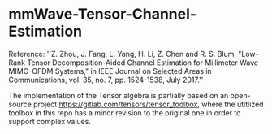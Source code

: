 # mmWave-Tensor-Channel-Estimation

Reference:
''Z. Zhou, J. Fang, L. Yang, H. Li, Z. Chen and R. S. Blum, "Low-Rank 
Tensor Decomposition-Aided Channel Estimation for Millimeter Wave MIMO-OFDM 
Systems," in IEEE Journal on Selected Areas in Communications, 
vol. 35, no. 7, pp. 1524-1538, July 2017.''

The implementation of the Tensor algebra is partially based on an open-source project https://gitlab.com/tensors/tensor_toolbox, where the utitlized toolbox in this repo has a minor revision to the original one in order to support complex values. 
